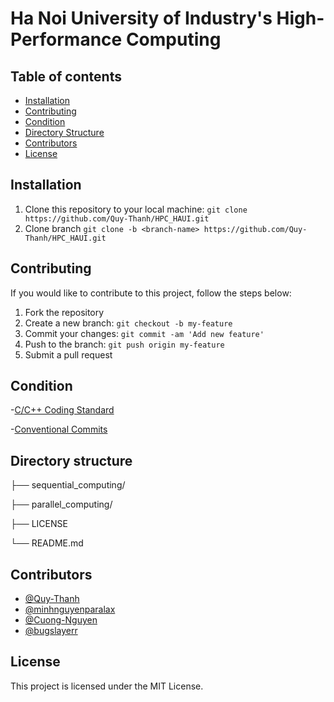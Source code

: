 # Ha Noi University of Industry's High-Performance Computing

## Table of contents

- [Installation](#Installation)
- [Contributing](#Contributing)
- [Condition](#Condition)
- [Directory Structure](#Directory-structure)
- [Contributors](#Contributors)
- [License](#License)

## Installation

1. Clone this repository to your local machine: `git clone https://github.com/Quy-Thanh/HPC_HAUI.git`
2. Clone branch `git clone -b <branch-name> https://github.com/Quy-Thanh/HPC_HAUI.git`

## Contributing

If you would like to contribute to this project, follow the steps below:

1. Fork the repository
2. Create a new branch: `git checkout -b my-feature`
3. Commit your changes: `git commit -am 'Add new feature'`
4. Push to the branch: `git push origin my-feature`
5. Submit a pull request

## Condition

-[C/C++ Coding Standard](https://www.state-machine.com/doc/AN_QL_Coding_Standard.pdf)

-[Conventional Commits](https://www.conventionalcommits.org/en/v1.0.0/)


## Directory structure

├── sequential_computing/

├── parallel_computing/

├── LICENSE

└── README.md

## Contributors

- [@Quy-Thanh](https://github.com/Quy-Thanh)
- [@minhnguyenparalax](https://github.com/minhnguyenparalax)
- [@Cuong-Nguyen](https://github.com/nguyenduccuongvpl)
- [@bugslayerr](https://github.com/bugslayerr)


## License

This project is licensed under the MIT License.